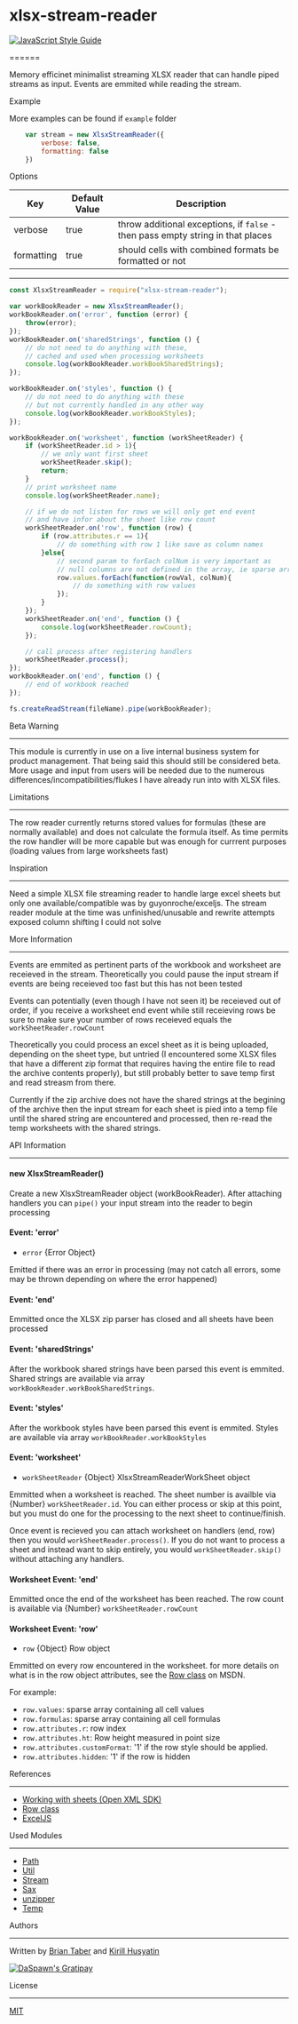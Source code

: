# xlsx-stream-reader

[![JavaScript Style Guide](https://img.shields.io/badge/code_style-standard-brightgreen.svg)](https://standardjs.com)

======

Memory efficinet minimalist streaming XLSX reader that can handle piped 
streams as input. Events are emmited while reading the stream.

Example

More examples can be found if `example` folder

```javascript
    var stream = new XlsxStreamReader({
        verbose: false,
        formatting: false
    })
```

Options

|Key|Default Value|Description|
|---|---|---|
|verbose|true|throw additional exceptions, if `false` - then pass empty string in that places|
|formatting|true|should cells with combined formats be formatted or not|

-------
```javascript
const XlsxStreamReader = require("xlsx-stream-reader");

var workBookReader = new XlsxStreamReader();
workBookReader.on('error', function (error) {
    throw(error);
});
workBookReader.on('sharedStrings', function () {
    // do not need to do anything with these, 
    // cached and used when processing worksheets
    console.log(workBookReader.workBookSharedStrings);
});

workBookReader.on('styles', function () {
    // do not need to do anything with these
    // but not currently handled in any other way
    console.log(workBookReader.workBookStyles);
});

workBookReader.on('worksheet', function (workSheetReader) {
    if (workSheetReader.id > 1){
        // we only want first sheet
        workSheetReader.skip();
        return; 
    }
    // print worksheet name
    console.log(workSheetReader.name);

    // if we do not listen for rows we will only get end event
    // and have infor about the sheet like row count
    workSheetReader.on('row', function (row) {
        if (row.attributes.r == 1){
            // do something with row 1 like save as column names
        }else{
            // second param to forEach colNum is very important as
            // null columns are not defined in the array, ie sparse array
            row.values.forEach(function(rowVal, colNum){
                // do something with row values
            });
        }
    });
    workSheetReader.on('end', function () {
        console.log(workSheetReader.rowCount);
    });

    // call process after registering handlers
    workSheetReader.process();
});
workBookReader.on('end', function () {
    // end of workbook reached
});

fs.createReadStream(fileName).pipe(workBookReader);

```

Beta Warning

-------
This module is currently in use on a live internal business system for product 
management. That being said this should still be considered beta. More usage 
and input from users will be needed due to the numerous differences/incompatibilities/flukes 
I have already run into with XLSX files.

Limitations

-------
The row reader currently returns stored values for formulas (these are normally available)
and does not calculate the formula itself. As time permits the row handler will be more capable 
but was enough for currrent purposes (loading values from large worksheets fast)
 
Inspiration

-----------
Need a simple XLSX file streaming reader to handle large excel sheets but only
one available/compatible was by guyonroche/exceljs. The stream reader module at
the time was unfinished/unusable and rewrite attempts exposed column shifting I
could not solve

More Information

-----------
Events are emmited as pertinent parts of the workbook and worksheet are receieved
in the stream. Theoretically you could pause the input stream if events are being
receieved too fast but this has not been tested

Events can potentially (even though I have not seen it) be receieved out of order,
if you receive a worksheet end event while still receieving rows be sure to make sure
your number of rows receieved equals the `workSheetReader.rowCount` 

Theoretically you could process an excel sheet as it is being uploaded, depending
on the sheet type, but untried (I encountered some XLSX files that have a different
zip format that requires having the entire file to read the archive contents properly),
but still probably better to save temp first and read streasm from there.

Currently if the zip archive does not have the shared strings at the begining of the
archive then the input stream for each sheet is pied into a temp file until the shared
string are encountered and processed, then re-read the temp worksheets with the shared
strings.

API Information

-----------
#### new XlsxStreamReader()

Create a new XlsxStreamReader object (workBookReader). After attaching handlers you
can `pipe()` your input stream into the reader to begin processing

#### Event: 'error'

* `error` {Error Object}

Emitted if there was an error in processing (may not catch all errors, 
some may be thrown depending on where the error happened)

#### Event: 'end'

Emmitted once the XLSX zip parser has closed and all sheets have been processed

#### Event: 'sharedStrings'

After the workbook shared strings have been parsed this event is emmited. Shared strings 
are available via array `workBookReader.workBookSharedStrings`.

#### Event: 'styles'

After the workbook styles have been parsed this event is emmited. Styles are available
via array `workBookReader.workBookStyles`

#### Event: 'worksheet'

* `workSheetReader` {Object} XlsxStreamReaderWorkSheet object

Emmitted when a worksheet is reached. The sheet number is availble via 
{Number} `workSheetReader.id`. You can either process or skip at this point, 
but you must do one for the processing to the next sheet to continue/finish.

Once event is recieved you can attach worksheet on handlers (end, row) then you
would `workSheetReader.process()`. If you do not want to process a sheet and instead
want to skip entirely, you would `workSheetReader.skip()` without attaching any handlers.

#### Worksheet Event: 'end'

Emmitted once the end of the worksheet has been reached. The row count is 
available via {Number} `workSheetReader.rowCount`

#### Worksheet Event: 'row'

* `row` {Object} Row object

Emmitted on every row encountered in the worksheet. for more details on what 
is in the row object attributes, see the [Row class][msdnRows] on MSDN.  

For example:

* `row.values`: sparse array containing all cell values
* `row.formulas`: sparse array containing all cell formulas
* `row.attributes.r`: row index
* `row.attributes.ht`: Row height measured in point size
* `row.attributes.customFormat`: '1' if the row style should be applied.
* `row.attributes.hidden`: '1' if the row is hidden

References

-----------
* [Working with sheets (Open XML SDK)][msdnSheets]
* [Row class][msdnRows]
* [ExcelJS][ExcelJS]

Used Modules

-----------
* [Path][modPath]
* [Util][modUtil]
* [Stream][modStream]
* [Sax][modSax]
* [unzipper][modUnzipper]
* [Temp][modTemp]

Authors

-----------
Written by [Brian Taber](https://github.com/DaSpawn) and [Kirill Husyatin](https://github.com/kikill95)

[![DaSpawn's Gratipay][gratipay-image-daspawn]][gratipay-url-daspawn]

License

-----------
[MIT](LICENSE)

[gratipay-url-daspawn]: https://gratipay.com/~DaSpawn
[gratipay-image-daspawn]: https://img.shields.io/gratipay/team/daspawn.svg
[msdnRows]: https://msdn.microsoft.com/EN-US/library/office/documentformat.openxml.spreadsheet.row.aspx
[msdnSheets]: https://msdn.microsoft.com/EN-US/library/office/gg278309.aspx
[ExcelJS]: https://github.com/guyonroche/exceljs

[modPath]: https://nodejs.org/api/path.html
[modStream]: https://nodejs.org/api/stream.html
[modUtil]: https://nodejs.org/api/util.html
[modSax]: https://github.com/isaacs/sax-js
[modUnzipper]: https://github.com/ZJONSSON/node-unzipper
[modTemp]: https://github.com/bruce/node-temp